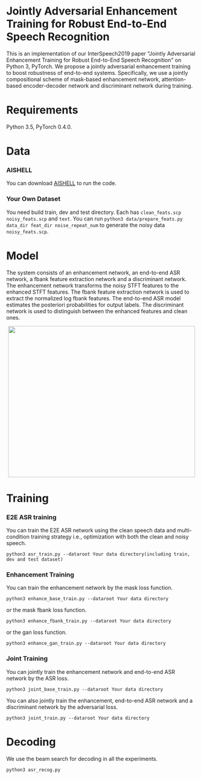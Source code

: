 # Jointly Adversarial Enhancement Training for Robust End-to-End Speech Recognition

This is an implementation of our InterSpeech2019 paper "Jointly Adversarial Enhancement Training for Robust End-to-End Speech Recognition" on Python 3, PyTorch. We propose a jointly adversarial enhancement training to boost robustness of end-to-end systems. Specifically, we use a jointly compositional scheme of mask-based enhancement network, attention-based encoder-decoder network and discriminant network during training. 

# Requirements
Python 3.5, PyTorch 0.4.0.

# Data
### AISHELL
You can download [AISHELL](http://www.aishelltech.com/kysjcp) to run the code.

### Your Own Dataset
You need build train, dev and test directory. Each has ```clean_feats.scp``` ```noisy_feats.scp``` and ```text```. You can run ```python3 data/prepare_feats.py data_dir feat_dir noise_repeat_num``` to generate the noisy data ```noisy_feats.scp```.

# Model

The system consists of an enhancement network, an end-to-end ASR network, a fbank feature extraction network and a discriminant network. The enhancement network transforms the noisy STFT features to the enhanced STFT features. The fbank feature extraction network is used to extract the normalized log fbank features. The end-to-end ASR model estimates the posteriori probabilities for output labels. The discriminant network is used to distinguish between the enhanced features and clean ones.

<div align="center">
<img src="https://github.com/bliunlpr/Robust_e2e_gan/blob/master/fig/framework.Jpeg"  height="400" width="495">
</div>

# Training

### E2E ASR training
You can train the E2E ASR network using the clean speech data and multi-condition training strategy i.e., optimization with both the clean and noisy speech.

```
python3 asr_train.py --dataroot Your data directory(including train, dev and test dataset) 

```

### Enhancement Training
You can train the enhancement network by the mask loss function.

```
python3 enhance_base_train.py --dataroot Your data directory

```
or the mask fbank loss function.

```
python3 enhance_fbank_train.py --dataroot Your data directory

```
or the gan loss function.

```
python3 enhance_gan_train.py --dataroot Your data directory

```

### Joint Training
You can jointly train the enhancement network and end-to-end ASR network by the ASR loss.
```
python3 joint_base_train.py --dataroot Your data directory

```
You can also jointly train the enhancement, end-to-end ASR network and a discriminant network by the adversarial loss.
```
python3 joint_train.py --dataroot Your data directory

```

# Decoding
We use the beam search for decoding in all the experiments.
```
python3 asr_recog.py 

```
